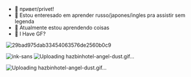 - 👋 привет/privet!
- 👀 Estou enteresado em aprender russo/japones/ingles pra assistir sem legenda
- 🌱 Atualmente estou aprendendo coisas
- 💞️ I Have GF?

![29bad975dab33454063576de2560b0c9](https://github.com/opaalicya/opaalicya/assets/142051991/6e25bada-6de2-4e39-8554-22160557e1eb)


![ink-sans](https://github.com/opaalicya/opaalicya/assets/142051991/281ab90b-875f-4fb6-b347-be6ef49f513f) ![Uploading hazbinhotel-angel-dust.gif…]()

![Uploading hazbinhotel-angel-dust.gif…]()


<!---
opaalicya/opaalicya is a ✨ special ✨ repository because its `README.md` (this file) appears on your GitHub profile.
You can click the Preview link to take a look at your changes.
--->
